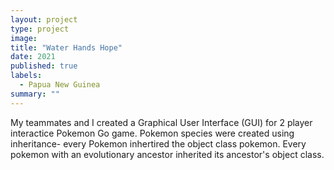 ```yaml
---
layout: project
type: project
image: 
title: "Water Hands Hope"
date: 2021
published: true
labels:
  - Papua New Guinea
summary: ""
---
```


<div class="text-center p-4">
 
</div>


My teammates and I created a Graphical User Interface (GUI) for 2 player interactice Pokemon Go game. Pokemon species were created using inheritance- every Pokemon inhertired the object class pokemon. Every pokemon with an evolutionary ancestor inherited its ancestor's object class. 

